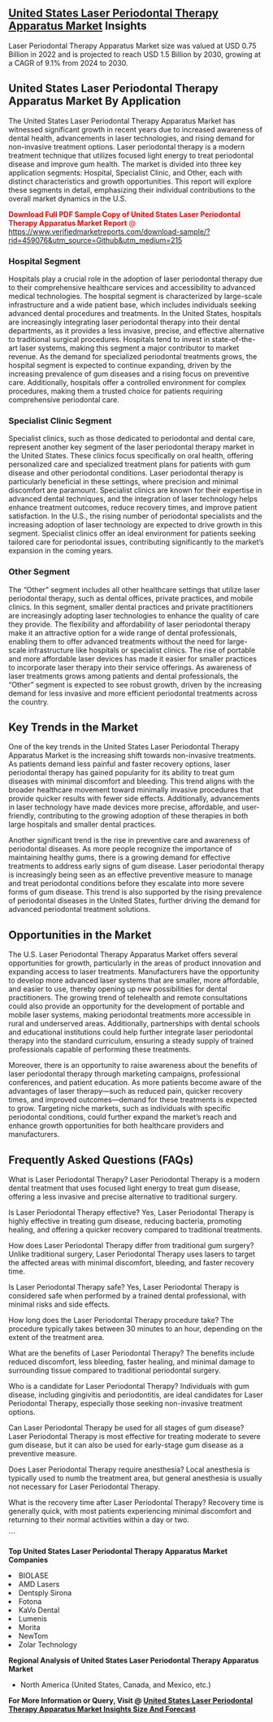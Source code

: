 <h2><a href="https://www.verifiedmarketreports.com/download-sample/?rid=459076&amp;utm_source=Github&amp;utm_medium=215" target="_blank">United States Laser Periodontal Therapy Apparatus Market</a> Insights</h2><p>Laser Periodontal Therapy Apparatus Market size was valued at USD 0.75 Billion in 2022 and is projected to reach USD 1.5 Billion by 2030, growing at a CAGR of 9.1% from 2024 to 2030.</p><p><h2>United States Laser Periodontal Therapy Apparatus Market By Application</h2><p>The United States Laser Periodontal Therapy Apparatus Market has witnessed significant growth in recent years due to increased awareness of dental health, advancements in laser technologies, and rising demand for non-invasive treatment options. Laser periodontal therapy is a modern treatment technique that utilizes focused light energy to treat periodontal disease and improve gum health. The market is divided into three key application segments: Hospital, Specialist Clinic, and Other, each with distinct characteristics and growth opportunities. This report will explore these segments in detail, emphasizing their individual contributions to the overall market dynamics in the U.S.</p><p><p><span class=""><span style="color: #ff0000;"><strong>Download Full PDF Sample Copy of United States Laser Periodontal Therapy Apparatus Market Report</strong> @ </span><a href="https://www.verifiedmarketreports.com/download-sample/?rid=459076&amp;utm_source=Github&amp;utm_medium=215" target="_blank">https://www.verifiedmarketreports.com/download-sample/?rid=459076&amp;utm_source=Github&amp;utm_medium=215</a></span></p></p><h3>Hospital Segment</h3><p>Hospitals play a crucial role in the adoption of laser periodontal therapy due to their comprehensive healthcare services and accessibility to advanced medical technologies. The hospital segment is characterized by large-scale infrastructure and a wide patient base, which includes individuals seeking advanced dental procedures and treatments. In the United States, hospitals are increasingly integrating laser periodontal therapy into their dental departments, as it provides a less invasive, precise, and effective alternative to traditional surgical procedures. Hospitals tend to invest in state-of-the-art laser systems, making this segment a major contributor to market revenue. As the demand for specialized periodontal treatments grows, the hospital segment is expected to continue expanding, driven by the increasing prevalence of gum diseases and a rising focus on preventive care. Additionally, hospitals offer a controlled environment for complex procedures, making them a trusted choice for patients requiring comprehensive periodontal care.</p><h3>Specialist Clinic Segment</h3><p>Specialist clinics, such as those dedicated to periodontal and dental care, represent another key segment of the laser periodontal therapy market in the United States. These clinics focus specifically on oral health, offering personalized care and specialized treatment plans for patients with gum disease and other periodontal conditions. Laser periodontal therapy is particularly beneficial in these settings, where precision and minimal discomfort are paramount. Specialist clinics are known for their expertise in advanced dental techniques, and the integration of laser technology helps enhance treatment outcomes, reduce recovery times, and improve patient satisfaction. In the U.S., the rising number of periodontal specialists and the increasing adoption of laser technology are expected to drive growth in this segment. Specialist clinics offer an ideal environment for patients seeking tailored care for periodontal issues, contributing significantly to the market’s expansion in the coming years.</p><h3>Other Segment</h3><p>The “Other” segment includes all other healthcare settings that utilize laser periodontal therapy, such as dental offices, private practices, and mobile clinics. In this segment, smaller dental practices and private practitioners are increasingly adopting laser technologies to enhance the quality of care they provide. The flexibility and affordability of laser periodontal therapy make it an attractive option for a wide range of dental professionals, enabling them to offer advanced treatments without the need for large-scale infrastructure like hospitals or specialist clinics. The rise of portable and more affordable laser devices has made it easier for smaller practices to incorporate laser therapy into their service offerings. As awareness of laser treatments grows among patients and dental professionals, the “Other” segment is expected to see robust growth, driven by the increasing demand for less invasive and more efficient periodontal treatments across the country.</p><h2>Key Trends in the Market</h2><p>One of the key trends in the United States Laser Periodontal Therapy Apparatus Market is the increasing shift towards non-invasive treatments. As patients demand less painful and faster recovery options, laser periodontal therapy has gained popularity for its ability to treat gum diseases with minimal discomfort and bleeding. This trend aligns with the broader healthcare movement toward minimally invasive procedures that provide quicker results with fewer side effects. Additionally, advancements in laser technology have made devices more precise, affordable, and user-friendly, contributing to the growing adoption of these therapies in both large hospitals and smaller dental practices.</p><p>Another significant trend is the rise in preventive care and awareness of periodontal diseases. As more people recognize the importance of maintaining healthy gums, there is a growing demand for effective treatments to address early signs of gum disease. Laser periodontal therapy is increasingly being seen as an effective preventive measure to manage and treat periodontal conditions before they escalate into more severe forms of gum disease. This trend is also supported by the rising prevalence of periodontal diseases in the United States, further driving the demand for advanced periodontal treatment solutions.</p><h2>Opportunities in the Market</h2><p>The U.S. Laser Periodontal Therapy Apparatus Market offers several opportunities for growth, particularly in the areas of product innovation and expanding access to laser treatments. Manufacturers have the opportunity to develop more advanced laser systems that are smaller, more affordable, and easier to use, thereby opening up new possibilities for dental practitioners. The growing trend of telehealth and remote consultations could also provide an opportunity for the development of portable and mobile laser systems, making periodontal treatments more accessible in rural and underserved areas. Additionally, partnerships with dental schools and educational institutions could help further integrate laser periodontal therapy into the standard curriculum, ensuring a steady supply of trained professionals capable of performing these treatments.</p><p>Moreover, there is an opportunity to raise awareness about the benefits of laser periodontal therapy through marketing campaigns, professional conferences, and patient education. As more patients become aware of the advantages of laser therapy—such as reduced pain, quicker recovery times, and improved outcomes—demand for these treatments is expected to grow. Targeting niche markets, such as individuals with specific periodontal conditions, could further expand the market’s reach and enhance growth opportunities for both healthcare providers and manufacturers.</p><h2>Frequently Asked Questions (FAQs)</h2><p>What is Laser Periodontal Therapy? Laser Periodontal Therapy is a modern dental treatment that uses focused light energy to treat gum disease, offering a less invasive and precise alternative to traditional surgery.</p><p>Is Laser Periodontal Therapy effective? Yes, Laser Periodontal Therapy is highly effective in treating gum disease, reducing bacteria, promoting healing, and offering a quicker recovery compared to traditional treatments.</p><p>How does Laser Periodontal Therapy differ from traditional gum surgery? Unlike traditional surgery, Laser Periodontal Therapy uses lasers to target the affected areas with minimal discomfort, bleeding, and faster recovery time.</p><p>Is Laser Periodontal Therapy safe? Yes, Laser Periodontal Therapy is considered safe when performed by a trained dental professional, with minimal risks and side effects.</p><p>How long does the Laser Periodontal Therapy procedure take? The procedure typically takes between 30 minutes to an hour, depending on the extent of the treatment area.</p><p>What are the benefits of Laser Periodontal Therapy? The benefits include reduced discomfort, less bleeding, faster healing, and minimal damage to surrounding tissue compared to traditional periodontal surgery.</p><p>Who is a candidate for Laser Periodontal Therapy? Individuals with gum disease, including gingivitis and periodontitis, are ideal candidates for Laser Periodontal Therapy, especially those seeking non-invasive treatment options.</p><p>Can Laser Periodontal Therapy be used for all stages of gum disease? Laser Periodontal Therapy is most effective for treating moderate to severe gum disease, but it can also be used for early-stage gum disease as a preventive measure.</p><p>Does Laser Periodontal Therapy require anesthesia? Local anesthesia is typically used to numb the treatment area, but general anesthesia is usually not necessary for Laser Periodontal Therapy.</p><p>What is the recovery time after Laser Periodontal Therapy? Recovery time is generally quick, with most patients experiencing minimal discomfort and returning to their normal activities within a day or two.</p>```</p><p><strong>Top United States Laser Periodontal Therapy Apparatus Market Companies</strong></p><div data-test-id=""><p><li>BIOLASE</li><li> AMD Lasers</li><li> Dentsply Sirona</li><li> Fotona</li><li> KaVo Dental</li><li> Lumenis</li><li> Morita</li><li> NewTom</li><li> Zolar Technology</li></p><div><strong>Regional Analysis of&nbsp;United States Laser Periodontal Therapy Apparatus Market</strong></div><ul><li dir="ltr"><p dir="ltr">North America&nbsp;(United States, Canada, and Mexico, etc.)</p></li></ul><p><strong>For More Information or Query, Visit @&nbsp;</strong><strong><a href="https://www.verifiedmarketreports.com/product/laser-periodontal-therapy-apparatus-market/?utm_source=Github&amp;utm_medium=215" target="_blank">United States Laser Periodontal Therapy Apparatus Market Insights Size And Forecast</a></strong></p></div>
